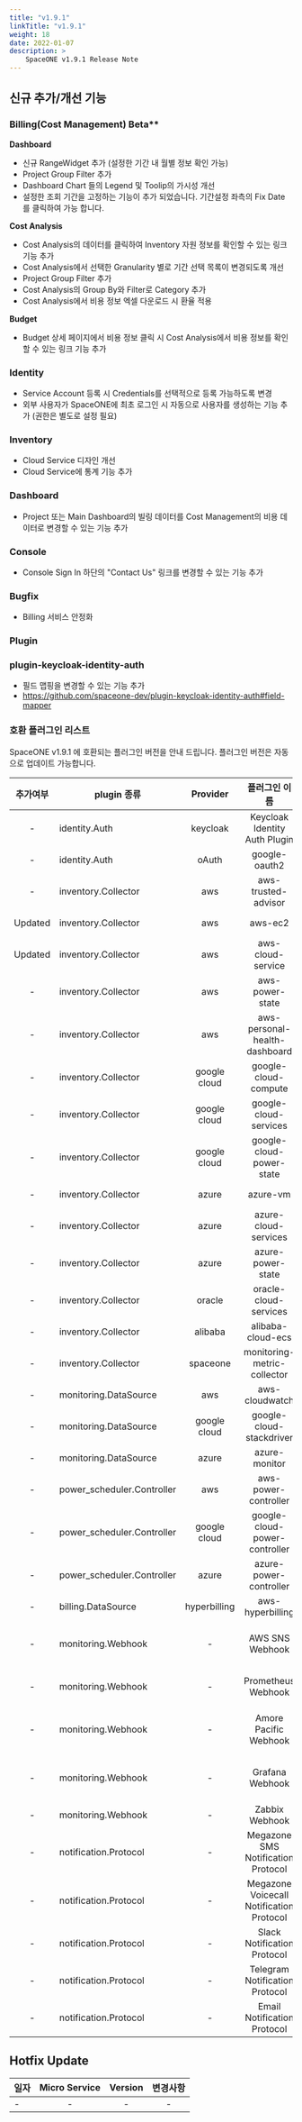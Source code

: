 ```yaml
---
title: "v1.9.1"
linkTitle: "v1.9.1"
weight: 18
date: 2022-01-07
description: >
    SpaceONE v1.9.1 Release Note
---
```


## 신규 추가/개선 기능

### Billing(Cost Management) Beta**

**Dashboard**
  - 신규 RangeWidget 추가 (설정한 기간 내 월별 정보 확인 가능)
  - Project Group Filter 추가
  - Dashboard Chart 들의 Legend 및 Toolip의 가시성 개선
  - 설정한 조회 기간을 고정하는 기능이 추가 되었습니다. 기간설정 좌측의 Fix Date 를 클릭하여 가능 합니다. 

**Cost Analysis**
  - Cost Analysis의 데이터를 클릭하여 Inventory 자원 정보를 확인할 수 있는 링크 기능 추가
  - Cost Analysis에서 선택한 Granularity 별로 기간 선택 목록이 변경되도록 개선
  - Project Group Filter 추가
  - Cost Analysis의 Group By와 Filter로 Category 추가
  - Cost Analysis에서 비용 정보 엑셀 다운로드 시 환율 적용

**Budget**
- Budget 상세 페이지에서 비용 정보 클릭 시 Cost Analysis에서 비용 정보를 확인할 수 있는 링크 기능 추가


### Identity
- Service Account 등록 시 Credentials를 선택적으로 등록 가능하도록 변경
- 외부 사용자가 SpaceONE에 최초 로그인 시 자동으로 사용자를 생성하는 기능 추가 (권한은 별도로 설정 필요)

### Inventory
- Cloud Service 디자인 개선
- Cloud Service에 통계 기능 추가


### Dashboard
- Project 또는 Main Dashboard의 빌링 데이터를 Cost Management의 비용 데이터로 변경할 수 있는 기능 추가

### Console
- Console Sign In 하단의 "Contact Us" 링크를 변경할 수 있는 기능 추가

### Bugfix
- Billing 서비스 안정화

### Plugin

### plugin-keycloak-identity-auth
- 필드 맵핑을 변경할 수 있는 기능 추가
- https://github.com/spaceone-dev/plugin-keycloak-identity-auth#field-mapper

### 호환 플러그인 리스트

SpaceONE v1.9.1 에 호환되는 플러그인 버전을 안내 드립니다.
플러그인 버전은 자동으로 업데이트 가능합니다.

|  추가여부   | plugin 종류                  |   Provider   |                 플러그인 이름                  |               plugin_id                | version |
|:-------:|----------------------------|:------------:|:----------------------------------------:|:--------------------------------------:|:-------:|
|    -    | identity.Auth              |   keycloak   |      Keycloak Identity Auth Plugin       |     plugin-keycloak-identity-auth      |  v1.2   |
|    -    | identity.Auth              |    oAuth     |              google-oauth2               |          plugin-e6b1b0bbacc6           |  v1.1   |
|    -    | inventory.Collector        |     aws      |           aws-trusted-advisor            |          plugin-eb120a41bb8d           |  v1.4   |
| Updated | inventory.Collector        |     aws      |                 aws-ec2                  |          plugin-49f224ef6d36           |  v1.13  |
| Updated | inventory.Collector        |     aws      |            aws-cloud-service             |          plugin-54487559e402           | v1.13.5 |
|    -    | inventory.Collector        |     aws      |             aws-power-state              |          plugin-516babd3637c           |  v1.6   |
|    -    | inventory.Collector        |     aws      |      aws-personal-health-dashboard       |          plugin-986155af217b           |  v1.4   |
|    -    | inventory.Collector        | google cloud |           google-cloud-compute           |          plugin-13c3051967ce           | v1.3.8  |
|    -    | inventory.Collector        | google cloud |          google-cloud-services           |          plugin-87dc35ecb550           | v1.3.5  |
|    -    | inventory.Collector        | google cloud |         google-cloud-power-state         |          plugin-11f322fa4106           | v1.1.3  |
|    -    | inventory.Collector        |    azure     |                 azure-vm                 |          plugin-c1104066ca52           | v1.2.13 |
|    -    | inventory.Collector        |    azure     |           azure-cloud-services           |          plugin-6fec638f139c           | v1.2.14 |
|    -    | inventory.Collector        |    azure     |            azure-power-state             |          plugin-d7a1d8670488           | v1.0.3  |
|    -    | inventory.Collector        |    oracle    |          oracle-cloud-services           |                  N/A                   |         |
|    -    | inventory.Collector        |   alibaba    |            alibaba-cloud-ecs             |                  N/A                   |         |
|    -    | inventory.Collector        |   spaceone   |       monitoring-metric-collector        |          plugin-023782c156cf           | v1.2.4  |
|    -    | monitoring.DataSource      |     aws      |              aws-cloudwatch              |          plugin-41782f6158bb           | v1.1.4  |
|    -    | monitoring.DataSource      | google cloud |         google-cloud-stackdriver         |          plugin-57773973639a           | v1.0.7  |
|    -    | monitoring.DataSource      |    azure     |              azure-monitor               |          plugin-c6c14566298c           | v1.0.4  |
|    -    | power_scheduler.Controller |     aws      |           aws-power-controller           |          plugin-5cd621a04f04           | v1.4.4  |
|    -    | power_scheduler.Controller | google cloud |      google-cloud-power-controller       |          plugin-982ca2693f39           | v1.1.4  |
|    -    | power_scheduler.Controller |    azure     |          azure-power-controller          |                  N/A                   | v1.0.1  |
|    -    | billing.DataSource         | hyperbilling |             aws-hyperbilling             |          plugin-b60505e70f9d           | v1.0.2  |
|    -    | monitoring.Webhook         |      -       |             AWS SNS Webhook              |   plugin-aws-sns-monitoring-webhook    |  v1.1   |
|    -    | monitoring.Webhook         |      -       |            Prometheus Webhook            |     plugin-prometheus-mon-webhook      | v1.0.2  |
|    -    | monitoring.Webhook         |      -       |          Amore Pacific Webhook           | plugin-amorepacific-monitoring-webhook | v1.1.1  |
|    -    | monitoring.Webhook         |      -       |             Grafana Webhook              |   plugin-grafana-monitoring-webhook    | v1.0.4  |
|    -    | monitoring.Webhook         |      -       |              Zabbix Webhook              |       plugin-zabbix-mon-webhook        |  v1.0   |
|    -    | notification.Protocol      |      -       |    Megazone SMS Notification Protocol    |    plugin-sms-notification-protocol    | v1.0.2  |
|    -    | notification.Protocol      |      -       | Megazone Voicecall Notification Protocol | plugin-voicecall-notification-protocol | v1.0.4  |
|    -    | notification.Protocol      |      -       |       Slack Notification Protocol        |      slack-notification-protocol       | v1.0.3  |
|    -    | notification.Protocol      |      -       |      Telegram Notification Protocol      |     plugin-telegram-noti-protocol      | v1.0.2  |
|    -    | notification.Protocol      |      -       |       Email Notification Protocol        |       plugin-email-noti-protocol       | v1.0.1  |




## Hotfix Update
|일자|Micro Service|Version|변경사항|
|---|:---:|:---:|:---:|
|-|-|-|-|


